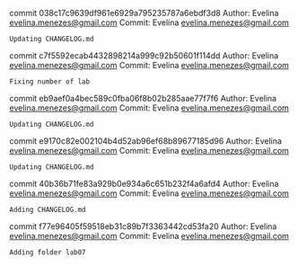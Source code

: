 commit 038c17c9639df961e6929a795235787a6ebdf3d8
Author: Evelina <evelina.menezes@gmail.com>
Commit: Evelina <evelina.menezes@gmail.com>

    Updating CHANGELOG.md

commit c7f5592ecab4432898214a999c92b50601f114dd
Author: Evelina <evelina.menezes@gmail.com>
Commit: Evelina <evelina.menezes@gmail.com>

    Fixing number of lab

commit eb9aef0a4bec589c0fba06f8b02b285aae77f7f6
Author: Evelina <evelina.menezes@gmail.com>
Commit: Evelina <evelina.menezes@gmail.com>

    Updating CHANGELOG.md

commit e9170c82e002104b4d52ab96ef68b89677185d96
Author: Evelina <evelina.menezes@gmail.com>
Commit: Evelina <evelina.menezes@gmail.com>

    Updating CHANGELOG.md

commit 40b36b71fe83a929b0e934a6c651b232f4a6afd4
Author: Evelina <evelina.menezes@gmail.com>
Commit: Evelina <evelina.menezes@gmail.com>

    Adding CHANGELOG.md

commit f77e96405f59518eb31c89b7f3363442cd53fa20
Author: Evelina <evelina.menezes@gmail.com>
Commit: Evelina <evelina.menezes@gmail.com>

    Adding folder lab07

